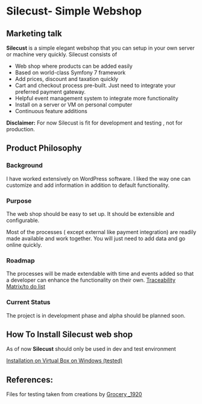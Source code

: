 # Silecust- Simple Webshop

## Marketing talk

**Silecust** is a simple elegant webshop that you can setup in your own server or machine very quickly. Silecust consists of

- Web shop where products can be added easily
- Based on world-class Symfony 7 framework
- Add prices, discount and taxation quickly
- Cart and checkout process pre-built. Just need to integrate your preferred payment gateway.
- Helpful event management system to integrate more functionality
- Install on a server or VM on personal computer
- Continuous feature additions
 
**Disclaimer:** For now Silecust is fit for development and testing , not for production.

## Product Philosophy

### Background
I have worked extensively on WordPress software. I liked the way one can customize and add information in addition to default functionality.  

### Purpose
 The web shop should be easy to set up. It should be extensible and configurable.   
 
Most of the processes ( except external like payment integration) are readily made available and work together. You will just need to add data and go online quickly.  

### Roadmap
The processes will be made extendable with time and events added so that a developer can enhance the functionality on their own.
[Traceability Matrix/to do list](https://docs.google.com/spreadsheets/d/1VdEItM5627GQX1xD8RuF6sroZU90rYMgpzv3eR0kHc4/edit?usp=sharing)

### Current Status
The project is in development phase and alpha should be planned soon. 



## How To Install Silecust web shop

As of now **Silecust** should only be used in dev and test environment  

[Installation on Virtual Box on Windows (tested)](https://cooldude77.github.io/SilECust-WebShop/docs/installation/vm/virtualbox/install.html)

## References: 
Files for testing taken from creations by [Grocery _1920](https://unsplash.com/photos/apples-and-bananas-in-brown-cardboard-box-8RaUEd8zD-U?utm_content=creditShareLink&utm_medium=referral&utm_source=unsplash)
